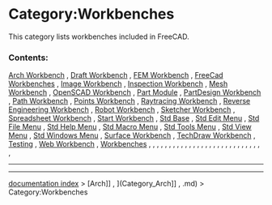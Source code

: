 # Category:Workbenches
This category lists workbenches included in FreeCAD.

### Contents:

[Arch Workbench](Arch_Workbench.md) , [Draft Workbench](Draft_Workbench.md) , [FEM Workbench](FEM_Workbench.md) , [FreeCad Workbenches](FreeCad_Workbenches.md) , [Image Workbench](Image_Workbench.md) , [Inspection Workbench](Inspection_Workbench.md) , [Mesh Workbench](Mesh_Workbench.md) , [OpenSCAD Workbench](OpenSCAD_Workbench.md) , [Part Module](Part_Module.md) , [PartDesign Workbench](PartDesign_Workbench.md) , [Path Workbench](Path_Workbench.md) , [Points Workbench](Points_Workbench.md) , [Raytracing Workbench](Raytracing_Workbench.md) , [Reverse Engineering Workbench](Reverse_Engineering_Workbench.md) , [Robot Workbench](Robot_Workbench.md) , [Sketcher Workbench](Sketcher_Workbench.md) , [Spreadsheet Workbench](Spreadsheet_Workbench.md) , [Start Workbench](Start_Workbench.md) , [Std Base](Std_Base.md) , [Std Edit Menu](Std_Edit_Menu.md) , [Std File Menu](Std_File_Menu.md) , [Std Help Menu](Std_Help_Menu.md) , [Std Macro Menu](Std_Macro_Menu.md) , [Std Tools Menu](Std_Tools_Menu.md) , [Std View Menu](Std_View_Menu.md) , [Std Windows Menu](Std_Windows_Menu.md) , [Surface Workbench](Surface_Workbench.md) , [TechDraw Workbench](TechDraw_Workbench.md) , [Testing](Testing.md) , [Web Workbench](Web_Workbench.md) , [Workbenches](Workbenches.md) , , , , , , , , , , , , , , , , , , , , , , , , , , , , ,

_ _ _ _ _ _ _ _ _ _ _ _ _ _ _ _ _ _ _ _ _ _ _ _ _ _ _ _ _ _

---
[documentation index](../README.md) > [Arch]] , ](Category_Arch]] , .md) > Category:Workbenches
